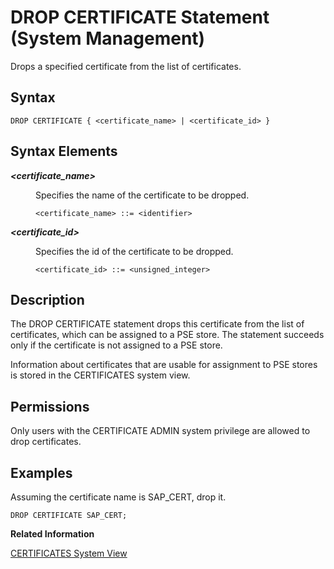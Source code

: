 <!-- loiob7784cfa101942f4ae17a258d060998e -->

# DROP CERTIFICATE Statement \(System Management\)

Drops a specified certificate from the list of certificates.



## Syntax

```
DROP CERTIFICATE { <certificate_name> | <certificate_id> }
```



## Syntax Elements


<dl>
<dt><b>

*<certificate\_name\>*

</b></dt>
<dd>

Specifies the name of the certificate to be dropped.

```
<certificate_name> ::= <identifier>
```



</dd><dt><b>

*<certificate\_id\>*

</b></dt>
<dd>

Specifies the id of the certificate to be dropped.

```
<certificate_id> ::= <unsigned_integer>
```



</dd>
</dl>



## Description

The DROP CERTIFICATE statement drops this certificate from the list of certificates, which can be assigned to a PSE store. The statement succeeds only if the certificate is not assigned to a PSE store.

Information about certificates that are usable for assignment to PSE stores is stored in the CERTIFICATES system view.



<a name="loiob7784cfa101942f4ae17a258d060998e__section_ofg_qwx_vcb"/>

## Permissions

Only users with the CERTIFICATE ADMIN system privilege are allowed to drop certificates.



## Examples

Assuming the certificate name is SAP\_CERT, drop it.

```
DROP CERTIFICATE SAP_CERT;
```

**Related Information**  


[CERTIFICATES System View](../../020-System-Views-Reference/021-System-Views/certificates-system-view-d076e2b.md "Provides information about certificates useable in PSEs.")

